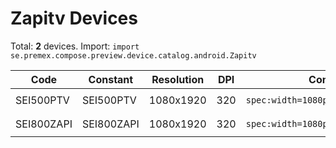 # Zapitv Devices

Total: **2** devices. Import: `import se.premex.compose.preview.device.catalog.android.Zapitv`

| Code | Constant | Resolution | DPI | Compose Spec | Preview Usage |
|------|----------|------------|-----|-------------|---------------|
| SEI500PTV | SEI500PTV | 1080x1920 | 320 | `spec:width=1080px,height=1920px,dpi=320` | `@Preview(device = Zapitv.SEI500PTV)` |
| SEI800ZAPI | SEI800ZAPI | 1080x1920 | 320 | `spec:width=1080px,height=1920px,dpi=320` | `@Preview(device = Zapitv.SEI800ZAPI)` |

<!-- Generated automatically. Do not edit manually. -->
